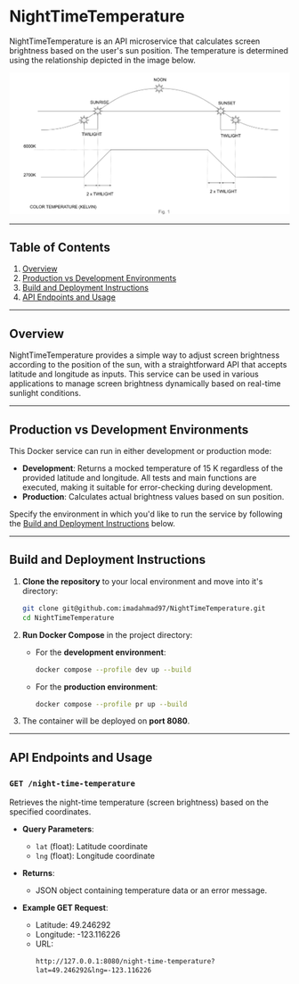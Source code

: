 # NightTimeTemperature

NightTimeTemperature is an API microservice that calculates screen brightness based on the user's sun position. The temperature is determined using the relationship depicted in the image below.

![Image showing the relationship between the sun position and screen brightness](./sun_brightness_relationship.jpeg "title")

---

## Table of Contents

1. [Overview](#overview)
2. [Production vs Development Environments](#production-vs-development-environments)
3. [Build and Deployment Instructions](#build-and-deployment-instructions)
4. [API Endpoints and Usage](#api-endpoints-and-usage)

---

## Overview

NightTimeTemperature provides a simple way to adjust screen brightness according to the position of the sun, with a straightforward API that accepts latitude and longitude as inputs. This service can be used in various applications to manage screen brightness dynamically based on real-time sunlight conditions.

---

## Production vs Development Environments

This Docker service can run in either development or production mode:
- **Development**: Returns a mocked temperature of 15 K regardless of the provided latitude and longitude. All tests and main functions are executed, making it suitable for error-checking during development.
- **Production**: Calculates actual brightness values based on sun position.

Specify the environment in which you'd like to run the service by following the [Build and Deployment Instructions](#build-and-deployment-instructions) below.

---

## Build and Deployment Instructions

1. **Clone the repository** to your local environment and move into it's directory:
   ```bash
   git clone git@github.com:imadahmad97/NightTimeTemperature.git
   cd NightTimeTemperature
   ```

2. **Run Docker Compose** in the project directory:
   - For the **development environment**:
     ```bash
     docker compose --profile dev up --build
     ```
   - For the **production environment**:
     ```bash
     docker compose --profile pr up --build
     ```

3. The container will be deployed on **port 8080**.

---

## API Endpoints and Usage

### `GET /night-time-temperature`

Retrieves the night-time temperature (screen brightness) based on the specified coordinates.

- **Query Parameters**:
  - `lat` (float): Latitude coordinate
  - `lng` (float): Longitude coordinate

- **Returns**:
  - JSON object containing temperature data or an error message.

- **Example GET Request**:
  - Latitude: 49.246292
  - Longitude: -123.116226
  - URL:
    ```plaintext
    http://127.0.0.1:8080/night-time-temperature?lat=49.246292&lng=-123.116226
    ```
